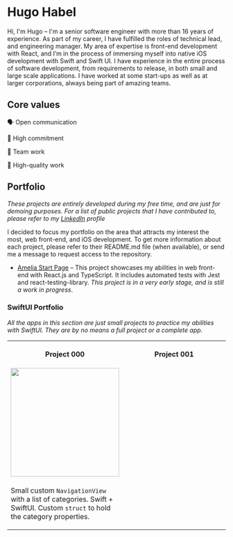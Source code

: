 # Hugo Habel

Hi, I'm Hugo – I'm a senior software engineer with more than 16 years of experience. As part of my career, I have fulfilled the roles of technical lead, and engineering manager. My area of expertise is front-end development with React, and I’m in the process of immersing myself into native iOS development with Swift and Swift UI. I have experience in the entire process of software development, from requirements to release, in both small and large scale applications. I have worked at some start-ups as well as at larger corporations, always being part of amazing teams.

## Core values
🗣️ Open communication

🤝 High commitment 

👥 Team work

💎 High-quality work

## Portfolio

*These projects are entirely developed during my free time, and are just for demoing purposes. For a list of public projects that I have contributed to, please refer to my [LinkedIn](https://www.linkedin.com/in/hugohabel/) profile*

I decided to focus my portfolio on the area that attracts my interest the most, web front-end, and iOS development. To get more information about each project, please refer to their README.md file (when available), or send me a message to request access to the repository.

- [Amelia Start Page](https://hugohabel.github.io/amelia-start-page/) – This project showcases my abilities in web front-end with React.js and TypeScript. It includes automated tests with Jest and react-testing-library. *This project is in a very early stage, and is still a work in progress*.

### SwiftUI Portfolio

*All the apps in this section are just small projects to practice my abilities with SwiftUI. They are by no means a full project or a complete app.*

<table>
  <th width="50%">
    <p>Project 000</p>
  </th>
  <th width="50%">
    <p>Project 001</p>
  </th>
  <tr>
    <td align="center">
      <img src="https://github.com/hugohabel/swiftui-portfolio-000/blob/main/SwiftUIPortfolio000%20-%20DarkMode.gif" width="250" />
    </td>
  </tr>
  <tr>
    <td>
      <p>Small custom <code>NavigationView</code> with a list of categories. Swift + SwiftUI. Custom <code>struct</code> to hold the category properties.</p>
    </td>
  </tr>
</table>
